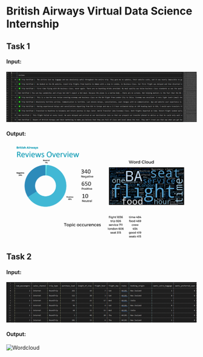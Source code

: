 # British Airways Virtual Data Science Internship
## Task 1

#### Input: 
![Wordcloud](https://github.com/NodiraTillayeva/BritishAirwaysInternship/blob/main/Task1/Input.PNG)

#### Output: 
![Wordcloud](https://github.com/NodiraTillayeva/BritishAirwaysInternship/blob/main/Task1/Results.PNG)

## Task 2

#### Input: 
![Wordcloud](https://github.com/NodiraTillayeva/BritishAirwaysInternship/blob/main/Task2/Input.PNG)

#### Output: 
![Wordcloud](https://github.com/NodiraTillayeva/BritishAirwaysInternship/blob/main/Task2/Results.PNG)
